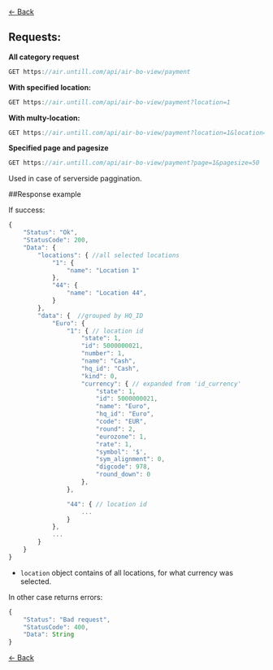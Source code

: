 [← Back](README.md)

## Requests:

**All category request**
```javascript
GET https://air.untill.com/api/air-bo-view/payment
```

**With specified location:**

```javascript
GET https://air.untill.com/api/air-bo-view/payment?location=1
```

**With multy-location:**

```javascript
GET https://air.untill.com/api/air-bo-view/payment?location=1&location=44&location=654
```

**Specified page and pagesize**
```javascript
GET https://air.untill.com/api/air-bo-view/payment?page=1&pagesize=50
```
Used in case of serverside paggination.

##Response example

If success:

```javascript
{
    "Status": "Ok",
    "StatusCode": 200,
    "Data": {
        "locations": { //all selected locations
            "1": {
                "name": "Location 1"
            },
            "44": {
                "name": "Location 44",
            }
        },
        "data": {  //grouped by HQ_ID 
            "Euro": { 
                "1": { // location id
                    "state": 1,
                    "id": 5000000021,
                    "number": 1,
                    "name": "Cash",
                    "hq_id": "Cash",
                    "kind": 0,
                    "currency": { // expanded from 'id_currency'
                        "state": 1,
                        "id": 5000000021,
                        "name": "Euro",
                        "hq_id": "Euro",
                        "code": "EUR",
                        "round": 2,
                        "eurozone": 1,
                        "rate": 1,
                        "symbol": '$',
                        "sym_alignment": 0,
                        "digcode": 978,
                        "round_down": 0
                    }, 
                },

                "44": { // location id
                    ...
                }
            },
            ...  
        }
    }
}
```

- `location` object contains of all locations, for what currency was selected.

In other case returns errors:

```javascript
{
    "Status": "Bad request",
    "StatusCode": 400,
    "Data": String
}
```

[← Back](README.md)
